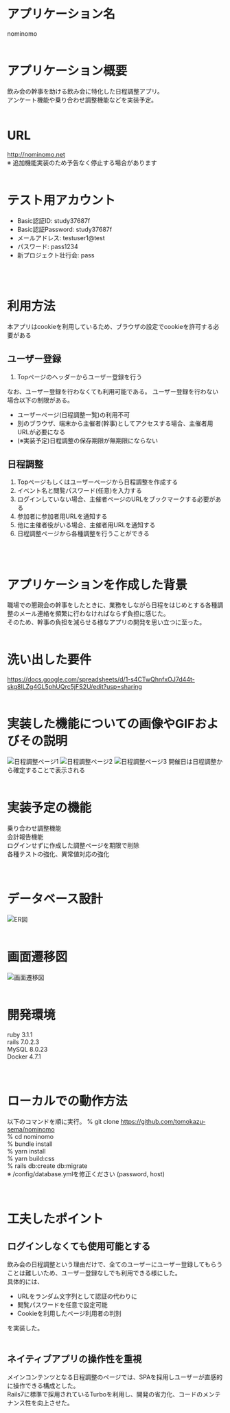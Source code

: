 # アプリケーション名
nominomo
<br>
<br>

# アプリケーション概要
飲み会の幹事を助ける飲み会に特化した日程調整アプリ。<br>
アンケート機能や乗り合わせ調整機能などを実装予定。
<br>
<br>

# URL
http://nominomo.net<br>
※ 追加機能実装のため予告なく停止する場合があります
<br>
<br>

# テスト用アカウント
- Basic認証ID: study37687f
- Basic認証Password: study37687f
- メールアドレス: testuser1@test
- パスワード: pass1234
- 新プロジェクト壮行会: pass
<br>
<br>

# 利用方法
本アプリはcookieを利用しているため、ブラウザの設定でcookieを許可する必要がある
## ユーザー登録
1. Topページのヘッダーからユーザー登録を行う

なお、ユーザー登録を行わなくても利用可能である。
ユーザー登録を行わない場合以下の制限がある。

- ユーザーページ(日程調整一覧)の利用不可
- 別のブラウザ、端末から主催者(幹事)としてアクセスする場合、主催者用URLが必要になる
- (※実装予定)日程調整の保存期限が無期限にならない

## 日程調整
1. Topページもしくはユーザーページから日程調整を作成する
2. イベント名と閲覧パスワード(任意)を入力する
3. ログインしていない場合、主催者ページのURLをブックマークする必要がある
4. 参加者に参加者用URLを通知する
5. 他に主催者役がいる場合、主催者用URLを通知する
6. 日程調整ページから各種調整を行うことができる
<br>
<br>

# アプリケーションを作成した背景
職場での懇親会の幹事をしたときに、業務をしながら日程をはじめとする各種調整のメール連絡を頻繁に行わなければならず負担に感じた。<br>
そのため、幹事の負担を減らせる様なアプリの開発を思い立つに至った。
<br>
<br>

# 洗い出した要件
https://docs.google.com/spreadsheets/d/1-s4CTwQhnfxOJ7d44t-skg8lLZg4GL5phUQrc5jFS2U/edit?usp=sharing
<br>
<br>

# 実装した機能についての画像やGIFおよびその説明
![日程調整ページ1](./SS01.png)
![日程調整ページ2](./SS02.png)
![日程調整ページ3](./SS03.gif)
開催日は日程調整から確定することで表示される
<br>
<br>

# 実装予定の機能
乗り合わせ調整機能<br>
会計報告機能<br>
ログインせずに作成した調整ページを期限で削除<br>
各種テストの強化、異常値対応の強化<br>
<br>
<br>

# データベース設計
![ER図](./ER.png)
<br>
<br>

# 画面遷移図
![画面遷移図](./ST.png)
<br>
<br>

# 開発環境
ruby 3.1.1<br>
rails 7.0.2.3<br>
MySQL 8.0.23<br>
Docker 4.7.1<br>
<br>
<br>

# ローカルでの動作方法
以下のコマンドを順に実行。
% git clone https://github.com/tomokazu-sema/nominomo<br>
% cd nominomo<br>
% bundle install<br>
% yarn install <br>
% yarn build:css<br>
% rails db:create db:migrate<br>
※ /config/database.ymlを修正ください (password, host)<br>
<br>
<br>

# 工夫したポイント
## ログインしなくても使用可能とする
飲み会の日程調整という理由だけで、全てのユーザーにユーザー登録してもらうことは難しいため、ユーザー登録なしでも利用できる様にした。<br>
具体的には、

- URLをランダム文字列として認証の代わりに
- 閲覧パスワードを任意で設定可能
- Cookieを利用したページ利用者の判別

を実装した。<br>
<br>

## ネイティブアプリの操作性を重視
メインコンテンツとなる日程調整のページでは、SPAを採用しユーザーが直感的に操作できる構成とした。<br>
Rails7に標準で採用されているTurboを利用し、開発の省力化、コードのメンテナンス性を向上させた。<br>
<br>
